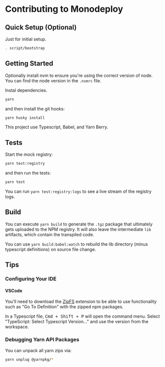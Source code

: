 # Contributing to Monodeploy

## Quick Setup (Optional)

Just for initial setup.

```sh
. script/bootstrap
```

## Getting Started

Optionally install nvm to ensure you're using the correct version of node. You can find the node version in the `.nvmrc` file.

Instal dependencies.

```sh
yarn
```

and then install the git hooks:

```sh
yarn husky install
```

This project use Typescript, Babel, and Yarn Berry.

## Tests

Start the mock registry:

```sh
yarn test:registry
```

and then run the tests:

```sh
yarn test
```

You can run `yarn test:registry:logs` to see a live stream of the registry logs.

## Build

You can execute `yarn build` to generate the `.tgz` package that ultimately gets uploaded to the NPM registry. It will also leave the intermediate `lib` artifacts, which contain the transpiled code.

You can use `yarn build:babel:watch` to rebuild the lib directory (minus typescript definitions) on source file change.

## Tips

### Configuring Your IDE

#### VSCode

You'll need to download the [ZipFS](https://marketplace.visualstudio.com/items?itemName=arcanis.vscode-zipfs) extension to be able to use functionality such as "Go To Definition" with the zipped npm packages.

In a Typescript file, <kbd>Cmd + Shift + P</kbd> will open the command menu. Select "TypeScript: Select Typescript Version..." and use the version from the workspace.

### Debugging Yarn API Packages

You can unpack all yarn zips via:

```sh
yarn unplug @yarnpkg/*
```
